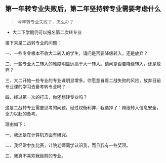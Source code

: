 ## 第一年转专业失败后，第二年坚持转专业需要考虑什么

> 今年转专业失败了，怎么办？  
- 大二下学期仍可以报名第二次转专业

接下来是二战转专业的问题：

一、一些专业根本不收大二转入的学生，请问是否要降级转入，还是放弃？

二、一些专业大二转入的难度明显远高于大一转入。请问是否要降级转入，还是放弃？

三、大二开始一些专业的专业课明显增多。你愿意冒着二战失败的风险，放弃目前专业课的学习去备考转专业吗？

四、经过第一次的打击，你还想转专业吗？

这是二战转专业需要思考的问题。经过权衡利弊，我选择了：降级转入信息安全，全力以赴的备考。

理由如下：

一、我还是在计算机方面有研究。

二、我经常参加比赛，计院老师同学认识我，而且我有一些奖项。

三、我真不喜欢我目前的专业。